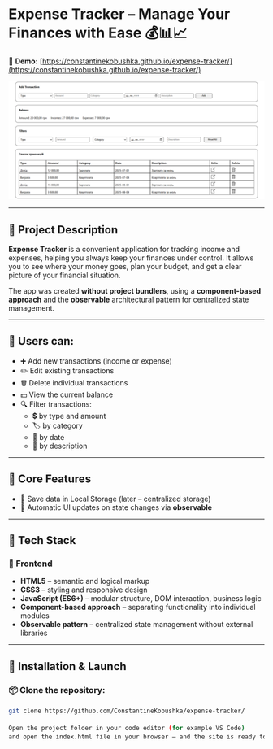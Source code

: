 # Expense Tracker – Manage Your Finances with Ease 💰📊📈

🔗 **Demo:**
[https://constantinekobushka.github.io/expense-tracker/](https://constantinekobushka.github.io/expense-tracker/)

![Expense Tracker Preview](preview.png)

---

## 🔎 Project Description

**Expense Tracker** is a convenient application for tracking income and expenses, helping you always keep your finances under control.
It allows you to see where your money goes, plan your budget, and get a clear picture of your financial situation.

The app was created **without project bundlers**, using a **component-based approach** and the **observable** architectural pattern for centralized state management.

---

## 📝 Users can:

- ➕ Add new transactions (income or expense)
- ✏️ Edit existing transactions
- 🗑️ Delete individual transactions
- 💵 View the current balance
- 🔍 Filter transactions:
  - 💲 by type and amount
  - 🏷️ by category
  - 📅 by date
  - 📝 by description

---

## 🌟 Core Features

- 💾 Save data in Local Storage (later – centralized storage)
- 🔄 Automatic UI updates on state changes via **observable**

---

## 🧰 Tech Stack

### 🔨 Frontend

- **HTML5** – semantic and logical markup
- **CSS3** – styling and responsive design
- **JavaScript (ES6+)** – modular structure, DOM interaction, business logic
- **Component-based approach** – separating functionality into individual modules
- **Observable pattern** – centralized state management without external libraries

---

## 🚀 Installation & Launch

### 📦 Clone the repository:

```bash
git clone https://github.com/ConstantineKobushka/expense-tracker/

Open the project folder in your code editor (for example VS Code)
and open the index.html file in your browser — and the site is ready to view.
```

